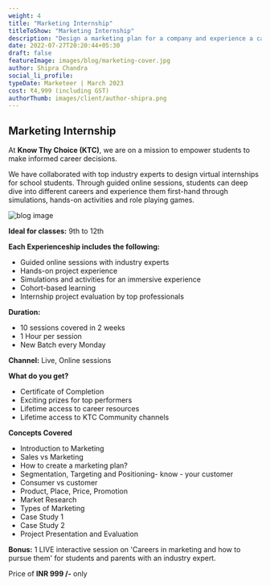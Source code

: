 ```yaml
---
weight: 4
title: "Marketing Internship"
titleToShow: "Marketing Internship"
description: "Design a marketing plan for a company and experience a career in Marketing"
date: 2022-07-27T20:20:44+05:30
draft: false
featureImage: images/blog/marketing-cover.jpg
author: Shipra Chandra
social_li_profile:
typeDate: Marketeer | March 2023
cost: ₹4,999 (including GST) 
authorThumb: images/client/author-shipra.png
---
```


## Marketing Internship

At __Know Thy Choice (KTC)__, we are on a mission to empower students to make informed career decisions.

We have collaborated with top industry experts to design virtual internships for school students. Through guided online sessions, students can deep dive into different careers and experience them first-hand through simulations, hands-on activities and role playing games.

![blog image](/images/blog/marketing-inpost-1.jpg)


__Ideal for classes:__ 9th to 12th

__Each Experienceship includes the following:__
- Guided online sessions with industry experts 
- Hands-on project experience
- Simulations and activities for an immersive experience
- Cohort-based learning
- Internship project evaluation by top professionals

__Duration:__
- 10 sessions covered in 2 weeks
- 1 Hour per session
- New Batch every Monday

__Channel:__ Live, Online sessions

__What do you get?__
- Certificate of Completion
- Exciting prizes for top performers
- Lifetime access to career resources 
- Lifetime access to KTC Community channels


__Concepts Covered__
- Introduction to Marketing
- Sales vs Marketing
- How to create a marketing plan?
- Segmentation, Targeting and Positioning- know - your customer
- Consumer vs customer
- Product, Place, Price, Promotion
- Market Research
- Types of Marketing
- Case Study 1
- Case Study 2
- Project Presentation and Evaluation

__Bonus:__  1 LIVE interactive session on 'Careers in marketing and how to pursue them' for students and parents with an industry expert.

Price of **INR 999 /-** only

<!-- # [Apply Now](https://rzp.io/l/knowthychoice-marketing){style=text-align:center} -->
